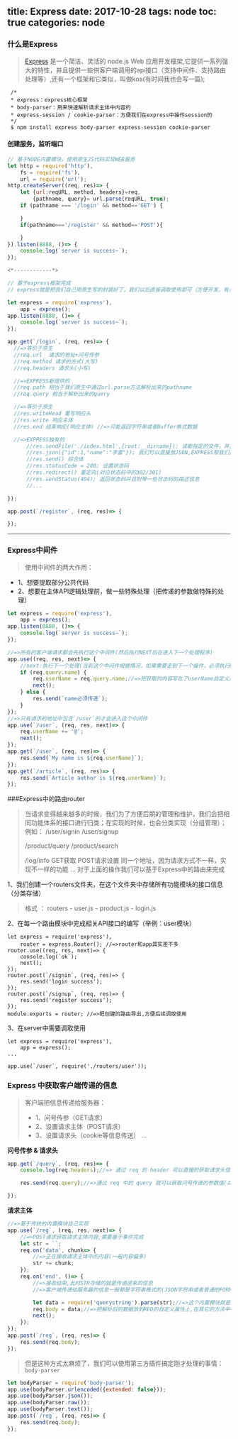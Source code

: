 title: Express
date: 2017-10-28
tags: node
toc: true
categories: node
---

### 什么是Express

> [Express](http://www.expressjs.com.cn/4x/api.html) 是一个简洁、灵活的 node.js Web 应用开发框架,它提供一系列强大的特性，并且提供一些供客户端调用的api接口（支持中间件、支持路由处理等）,还有一个框架和它类似，叫做koa(有时间我也会写一篇);

```
 /*
 * express：express核心框架
 * body-parser：用来快速解析请求主体中内容的
 * express-session / cookie-parser：方便我们在express中操作session的
 */
 $ npm install express body-parser express-session cookie-parser
```

#### 创建服务，监听端口

```javascript
// 基于NODE内置模块，使用原生JS代码实现WEB服务
let http = require('http'),
    fs = require('fs'),
    url = require('url');
http.createServer((req, res)=> {
    let {url:reqURL, method, headers}=req,
        {pathname, query}= url.parse(reqURL, true);
    if (pathname === '/login' && method=='GET') {

    }
    if(pathname==='/register' && method=='POST'){

    }
}).listen(8888, ()=> {
    console.log(`server is success~`);
});

<*------------*>

// 基于express框架完成
// express就是把我们自己用原生写的封装好了，我们以后直接调取使用即可（方便开发，有点类似于JQ）

let express = require('express'),
    app = express();
app.listen(8888, ()=> {
    console.log(`server is success~`);
});

app.get(`/login`, (req, res)=> {
  //=>等价于原生
  //req.url  请求的地址+问号传参
  //req.method 请求的方式(大写)
  //req.headers 请求头(小写)

  //=>EXPRESS新提供的
  //req.path 相当于我们原生中通过url.parse方法解析出来的pathname
  //req.query 相当于解析出来的query

  //=>等价于原生
  //res.writeHead 重写响应头
  //res.write 响应主体
  //res.end 结束响应(响应主体) //=>只能返回字符串或者Buffer格式数据

  //=>EXPRESS独有的
      //res.sendFile('./index.html',{root:__dirname}); 读取指定的文件，并且把内容响应给客户端
      //res.json({"id":1,"name":"李雷"}); 我们可以直接放JSON,EXPRESS帮我们把它转换为字符串返回给客户端（并且设置好了响应头信息）
      //res.send() 综合体
      //res.statusCode = 200; 设置状态码
      //res.redirect() 重定向(对应状态码中的302/301)
      //res.sendStatus(404); 返回状态码并且附带一些状态码的描述信息
      //...

});

app.post(`/register`, (req, res)=> {

});
```

----
### Express中间件

> 使用中间件的两大作用：
 - 1、想要提取部分公共代码
 - 2、想要在主体API逻辑处理前，做一些特殊处理（把传递的参数做特殊的处理）

```javascript
let express = require('express'),
    app = express();
app.listen(8888, ()=> {
    console.log(`server is success~`);
});

//=>所有的客户端请求都会先执行这个中间件(然后执行NEXT后在进入下一个处理程序)
app.use((req, res, next)=> {
    //next:执行下一个处理(当前这个中间件根据情况，如果需要走到下一个操作，必须执行NEXT，如果不需要，直接响应内容即可)
    if (req.query.name) {
        req.userName = req.query.name;//=>把获取的内容写在了userName自定义属性上
        next();
    } else {
        res.send(`name必须传递`);
    }
});
//=>只有请求的地址中包含`/user`的才会进入这个中间件
app.use(`/user`, (req, res, next)=> {
    req.userName += '@';
    next();
});
app.get(`/user`, (req, res)=> {
    res.send(`My name is ${req.userName}`);
});
app.get(`/article`, (req, res)=> {
    res.send(`Article author is ${req.userName}`);
});
```

###Express中的路由router

> 当请求变得越来越多的时候，我们为了方便后期的管理和维护，我们会把相同功能体系的接口进行归类；在实现的时候，也会分类实现（分组管理）；
> 例如：
> /user/signin
> /user/signup
>
> /product/query
> /product/search
>
> /log/info
>   GET获取
>   POST请求设置
>   同一个地址，因为请求方式不一样，实现不一样的功能
> ...
> 对于上面的操作我们可以基于Express中的路由来完成

1、我们创建一个routers文件夹，在这个文件夹中存储所有功能模块的接口信息（分类存储）
> 格式 ： routers
          - user.js
          - product.js
          - login.js

2、在每一个路由模块中完成相关API接口的编写（举例：user模块）

```
let express = require('express'),
    router = express.Router(); //=>router和app其实差不多
router.use((req, res, next)=> {
    console.log(`ok`);
    next();
});
router.post(`/signin`, (req, res)=> {
    res.send('login success');
});
router.post(`/signup`, (req, res)=> {
    res.send('register success');
});
module.exports = router; //=>把创建的路由导出,方便后续调取使用
```

3、在server中需要调取使用
```
let express = require('express'),
    app = express();
...

app.use(`/user`, require('./routers/user'));
```

### Express 中获取客户端传递的信息

> 客户端把信息传递给服务器：
> - 1、问号传参（GET请求）
> - 2、设置请求主体（POST请求）
> - 3、设置请求头（cookie等信息传送）
> ...

**问号传参 & 请求头**

```javascript
app.get(`/query`, (req, res)=> {
    console.log(req.headers);//=> 通过 req 的 header 可以直接的获取请求头信息(想获取其中的某一个:req.headers.host...)

    res.send(req.query);//=>通过 req 中的 query 就可以获取问号传递的参数值(并且存储的方式是 KEY : VALUE)

});
```

**请求主体**

```javascript
//=>基于传统的内置模块自己实现
app.use(`/reg`, (req, res, next)=> {
    //=>POST请求获取请求主体内容,需要基于事件完成
    let str = ``;
    req.on('data', chunk=> {
        //=>正在接收请求主体中的内容(一般内容偏多)
        str += chunk;
    });
    req.on('end', ()=> {
        //=>接收结束,此时STR存储的就是传递进来的信息
        //=>客户端传递给服务器的信息一般都是字符串格式的(JSON字符串或者普通的FORMAT-DATA字符串[xxx=xxx&xxx=xxx])

        let data = require('querystring').parse(str);//=>这个内置模块就是把FORMAT-DATA变为对象键值对的方式存储
        req.body = data;//=>把解析后的数据放到REQ的自定义属性上,在其它的方法中可以获取使用
        next();
    });
});
app.post(`/reg`, (req, res)=> {
    res.send(req.body);
});
```

> 但是这种方式太麻烦了，我们可以使用第三方插件搞定刚才处理的事情：`body-parser`

```javascript
let bodyParser = require('body-parser');
app.use(bodyParser.urlencoded({extended: false}));
app.use(bodyParser.json());
app.use(bodyParser.raw());
app.use(bodyParser.text());
app.post(`/reg`, (req, res)=> {
    res.send(req.body);
});
```